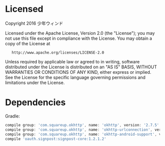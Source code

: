 # Licensed

Copyright 2016 少年ウィンド

   Licensed under the Apache License, Version 2.0 (the "License");
   you may not use this file except in compliance with the License.
   You may obtain a copy of the License at

       http://www.apache.org/licenses/LICENSE-2.0

   Unless required by applicable law or agreed to in writing, software
   distributed under the License is distributed on an "AS IS" BASIS,
   WITHOUT WARRANTIES OR CONDITIONS OF ANY KIND, either express or implied.
   See the License for the specific language governing permissions and
   limitations under the License.


# Dependencies

Gradle:
```groovy
compile group: 'com.squareup.okhttp', name: 'okhttp', version: '2.7.5'
compile group: 'com.squareup.okhttp', name: 'okhttp-urlconnection', version: '2.7.5'
compile group: 'com.squareup.okhttp', name: 'okhttp-android-support', version: '2.7.5'
compile 'oauth.signpost:signpost-core:1.2.1.2'
```
